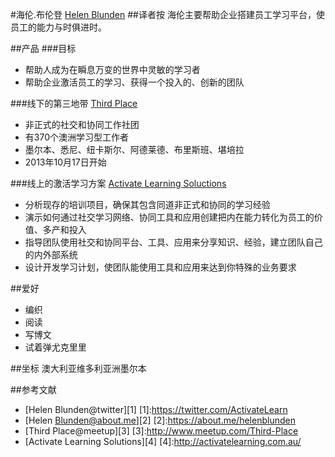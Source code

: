 #海伦.布伦登 [Helen Blunden](https://twitter.com/ActivateLearn)
##译者按
海伦主要帮助企业搭建员工学习平台，使员工的能力与时俱进时。

##产品
###目标
* 帮助人成为在瞬息万变的世界中灵敏的学习者
* 帮助企业激活员工的学习、获得一个投入的、创新的团队

###线下的第三地带 [Third Place](http://www.meetup.com/Third-Place)
* 非正式的社交和协同工作社团
* 有370个澳洲学习型工作者
* 墨尔本、悉尼、纽卡斯尔、阿德莱德、布里斯班、堪培拉
* 2013年10月17日开始

###线上的激活学习方案 [Activate Learning Soluctions](http://activatelearning.com.au/)
* 分析现存的培训项目，确保其包含同道非正式和协同的学习经验
* 演示如何通过社交学习网络、协同工具和应用创建把内在能力转化为员工的价值、多产和投入
* 指导团队使用社交和协同平台、工具、应用来分享知识、经验，建立团队自己的内外部系统
* 设计开发学习计划，使团队能使用工具和应用来达到你特殊的业务要求

##爱好
* 编织
* 阅读
* 写博文
* 试着弹尤克里里

##坐标
澳大利亚维多利亚洲墨尔本

##参考文献
* [Helen Blunden@twitter][1]
[1]:https://twitter.com/ActivateLearn
* [Helen Blunden@about.me][2]
[2]:https://about.me/helenblunden
* [Third Place@meetup][3]
[3]:http://www.meetup.com/Third-Place
* [Activate Learning Solutions][4]
[4]:http://activatelearning.com.au/




